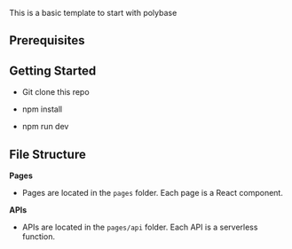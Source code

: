 This is a basic template to start with polybase

## Prerequisites

## Getting Started

- Git clone this repo

- npm install

- npm run dev

## File Structure

**Pages**

- Pages are located in the `pages` folder. Each page is a React component.

**APIs**

- APIs are located in the `pages/api` folder. Each API is a serverless function.
